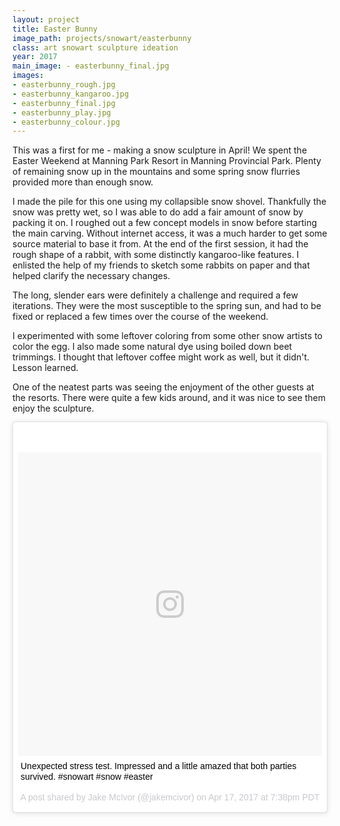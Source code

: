 ```yaml
---
layout: project
title: Easter Bunny
image_path: projects/snowart/easterbunny
class: art snowart sculpture ideation
year: 2017
main_image: - easterbunny_final.jpg
images:
- easterbunny_rough.jpg
- easterbunny_kangaroo.jpg
- easterbunny_final.jpg
- easterbunny_play.jpg
- easterbunny_colour.jpg 
---
```


This was a first for me - making a snow sculpture in April! We spent the Easter Weekend at Manning Park Resort in Manning Provincial Park. Plenty of remaining snow up in the mountains and some spring snow flurries provided more than enough snow.

I made the pile for this one using my collapsible snow shovel. Thankfully the snow was pretty wet, so I was able to do add a fair amount of snow by packing it on. I roughed out a few concept models in snow before starting the main carving. Without internet access, it was a much harder to get some source material to base it from. At the end of the first session, it had the rough shape of a rabbit, with some distinctly kangaroo-like features. I enlisted the help of my friends to sketch some rabbits on paper and that helped clarify the necessary changes. 

The long, slender ears were definitely a challenge and required a few iterations. They were the most susceptible to the spring sun, and had to be fixed or replaced a few times over the course of the weekend.

I experimented with some leftover coloring from some other snow artists to color the egg. I also made some natural dye using boiled down beet trimmings. I thought that leftover coffee might work as well, but it didn't. Lesson learned.

One of the neatest parts was seeing the enjoyment of the other guests at the resorts. There were quite a few kids around, and it was nice to see them enjoy the sculpture.


<blockquote class="instagram-media" data-instgrm-captioned data-instgrm-version="7" style=" background:#FFF; border:0; border-radius:3px; box-shadow:0 0 1px 0 rgba(0,0,0,0.5),0 1px 10px 0 rgba(0,0,0,0.15); margin: 1px; max-width:658px; padding:0; width:99.375%; width:-webkit-calc(100% - 2px); width:calc(100% - 2px);"><div style="padding:8px;"> <div style=" background:#F8F8F8; line-height:0; margin-top:40px; padding:50.0% 0; text-align:center; width:100%;"> <div style=" background:url(data:image/png;base64,iVBORw0KGgoAAAANSUhEUgAAACwAAAAsCAMAAAApWqozAAAABGdBTUEAALGPC/xhBQAAAAFzUkdCAK7OHOkAAAAMUExURczMzPf399fX1+bm5mzY9AMAAADiSURBVDjLvZXbEsMgCES5/P8/t9FuRVCRmU73JWlzosgSIIZURCjo/ad+EQJJB4Hv8BFt+IDpQoCx1wjOSBFhh2XssxEIYn3ulI/6MNReE07UIWJEv8UEOWDS88LY97kqyTliJKKtuYBbruAyVh5wOHiXmpi5we58Ek028czwyuQdLKPG1Bkb4NnM+VeAnfHqn1k4+GPT6uGQcvu2h2OVuIf/gWUFyy8OWEpdyZSa3aVCqpVoVvzZZ2VTnn2wU8qzVjDDetO90GSy9mVLqtgYSy231MxrY6I2gGqjrTY0L8fxCxfCBbhWrsYYAAAAAElFTkSuQmCC); display:block; height:44px; margin:0 auto -44px; position:relative; top:-22px; width:44px;"></div></div> <p style=" margin:8px 0 0 0; padding:0 4px;"> <a href="https://www.instagram.com/p/BTAp58oB0YR/" style=" color:#000; font-family:Arial,sans-serif; font-size:14px; font-style:normal; font-weight:normal; line-height:17px; text-decoration:none; word-wrap:break-word;" target="_blank">Unexpected stress test. Impressed and a little amazed that both parties survived. #snowart #snow #easter</a></p> <p style=" color:#c9c8cd; font-family:Arial,sans-serif; font-size:14px; line-height:17px; margin-bottom:0; margin-top:8px; overflow:hidden; padding:8px 0 7px; text-align:center; text-overflow:ellipsis; white-space:nowrap;">A post shared by Jake McIvor (@jakemcivor) on <time style=" font-family:Arial,sans-serif; font-size:14px; line-height:17px;" datetime="2017-04-18T02:38:55+00:00">Apr 17, 2017 at 7:38pm PDT</time></p></div></blockquote>
<script async defer src="//platform.instagram.com/en_US/embeds.js"></script>